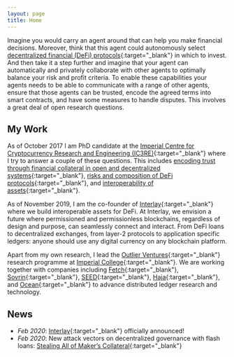 ```yaml
---
layout: page
title: Home
---
```



<!-- <p>
    <img class="side-image" src="{{ site.url }}/assets/images/dominik_round.png" alt="Dominik">
    Imagine you have an autonomous car. Wouldn't it be great if your car could earn money for you while you are not using it? The car could register itself in an app as a driver, charge itself and pay for it, and get itself fixed at a garage, if needed. To enable these capabilities the car needs to be able to communicate with a range of other entities, agree on contract terms, and have some measures to handle disputes or finding prices for services or goods. This involves a great deal of open research questions.
</p> -->

Imagine you would carry an agent around that can help you make financial decisions. Moreover, think that this agent could autonomously select [decentralized financial (DeFi) protocols](https://defipulse.com/){:target="_blank"} in which to invest. And then take it a step further and imagine that your agent can automatically and privately collaborate with other agents to optimally balance your risk and profit criteria. To enable these capabilities your agents needs to be able to communicate with a range of other agents, ensure that those agents can be trusted, encode the agreed terms into smart contracts, and have some measures to handle disputes. This involves a great deal of open research questions.

## My Work

As of October 2017 I am PhD candidate at the [Imperial Centre for Cryptocurrency Research and Engineering (IC3RE)](http://www.imperial.ac.uk/cryptocurrency/){:target="_blank"} where I try to answer a couple of these questions. This includes [encoding trust through financial collateral in open and decentralized systems](https://balance-resear.ch/){:target="_blank"}, [risks and composition of DeFi protocols](https://medium.com/@dominik.harz/stealing-all-of-makers-collateral-f940970605b1){:target="_blank"}, and [interoperability of assets](https://www.xclaim.io/){:target="_blank"}.

As of November 2019, I am the co-founder of [Interlay](https://www.interlay.io/){:target="_blank"} where we build interoperable assets for DeFi. At Interlay, we envision a future where permissioned and permissionless blockchains, regardless of design and purpose, can seamlessly connect and interact. From DeFi loans to decentralized exchanges, from layer-2 protocols to application specific ledgers: anyone should use any digital currency on any blockchain platform.

<!-- I am especially curious about smart contracts and their verification as well as automated negotiation for autonomous agents. Additionally, I am interested in general distributed and decentralised web research including problems revolving around interoperability of distributed ledgers and privacy-preserving applications. -->

Apart from my own research, I lead the [Outlier Ventures](https://outlierventures.io){:target="_blank"} research programme at [Imperial College](https://www.imperial.ac.uk/news/178860/ic3re-announces-partnership-explore-convergence-blockchain/){:target="_blank"}. We are working together with companies including [Fetch](http://fetch.ai){:target="_blank"}, [Sovrin](https://sovrin.org/){:target="_blank"}, [SEED](https://www.seedtoken.io/){:target="_blank"}, [Haja](https://haja.io/){:target="_blank"}, and [Ocean](https://oceanprotocol.com/){:target="_blank"} to advance distributed ledger research and technology.
 <!-- The purpose is to combine distributed ledgers with other technologies such as machine learning, autonomous agents, IoT, and bots to expedite the next web. -->

## News

- *Feb 2020*: [Interlay](https://www.interlay.io/){:target="_blank"} officially announced! 
- *Feb 2020*: New attack vectors on decentralized governance with flash loans: [Stealing All of Maker’s Collateral](https://medium.com/@dominik.harz/stealing-all-of-makers-collateral-f940970605b1){:target="_blank"}

<!-- 
I occasionally write [blog posts](blog.html) about my projects, smart contract development, and general distributed ledgers. On this website, you will also find an overview of current and past [projects](projects.html) as well as my [publications and talks](publications.html). -->

